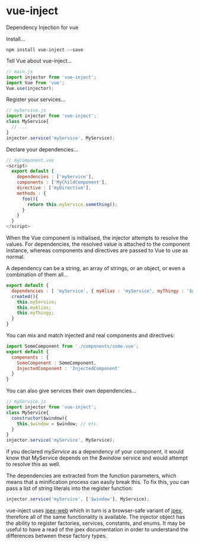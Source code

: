 # vue-inject
Dependency Injection for vue

Install...  
```
npm install vue-inject --save
```

Tell Vue about vue-inject...  
```javascript
// main.js
import injector from 'vue-inject';
import Vue from 'vue';
Vue.use(injector);
```


Register your services...  
```javascript
// myService.js
import injector from 'vue-inject';
class MyService{
  // ...
}
injector.service('myService', MyService);
```

Declare your dependencies...  
```javascript
// myComponent.vue
<script>
  export default {
    dependencies : ['myService'],
    components : ['MyChildComponent'],
    directive : ['myDirective'],
    methods : {
      foo(){
        return this.myService.something();
      }
    }
  }
</script>
```

When the Vue component is initialised, the injector attempts to resolve the values. For dependencies, the resolved value is attached to the component instance, whereas components and directives are passed to Vue to use as normal.  

A dependency can be a string, an array of strings, or an object, or even a combination of them all...
```javascript
export default {
  dependencies : [ 'myService', { myAlias : 'myService', myThingy : '$window' } ],
  created(){
    this.myService;
    this.myAlias;
    this.myThingy;
  }
}
```

You can mix and match injected and real components and directives:
```javascript
import SomeComponent from './components/some.vue';
export default {
  components : {
    SomeComponent : SomeComponent,
    InjectedComponent : 'InjectedComponent'
  }
}
```

You can also give services their own dependencies...
```javascript
// myService.js
import injector from 'vue-inject';
class MyService{
  constructor($window){
    this.$window = $window; // etc.
  }
}
injector.service('myService', MyService);
```
if you declared *myService* as a dependency of your component, it would know that MyService depends on the *$window* service and would attempt to resolve this as well.  

The dependencies are extracted from the function parameters, which means that a minification process can easily break this. To fix this, you can pass a list of string literals into the register function:  
```javascript
injector.service('myService', ['$window'], MyService);
```


vue-inject uses [jpex-web](https://www.npmjs.com/package/jpex-web) which in turn is a browser-safe variant of [jpex](https://www.npmjs.com/package/jpex), therefore all of the same functionality is available. The injector object has the ability to register factories, services, constants, and enums. It may be useful to have a read of the jpex documentation in order to understand the differences between these factory types.
